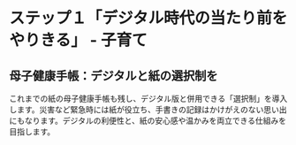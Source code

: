 # ステップ１「デジタル時代の当たり前をやりきる」 - 子育て

## 母子健康手帳：デジタルと紙の選択制を

これまでの紙の母子健康手帳も残し、デジタル版と併用できる「選択制」を導入します。災害など緊急時には紙が役立ち、手書きの記録はかけがえのない思い出にもなります。デジタルの利便性と、紙の安心感や温かみを両立できる仕組みを目指します。
